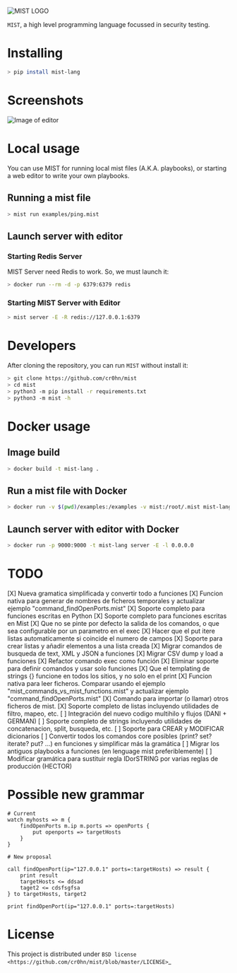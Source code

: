 ![MIST LOGO](https://raw.githubusercontent.com/cr0hn/mist/master/docs/source/_static/images/logo-250x250.png)


`MIST`, a high level programming language focussed in security testing.

# Installing

```bash
> pip install mist-lang
```

# Screenshots

![Image of editor](https://raw.githubusercontent.com/cr0hn/mist/master/docs/source/_static/images/MIST_Editor.png)

# Local usage

You can use MIST for running local mist files (A.K.A. playbooks), or starting a
web editor to write your own playbooks.

## Running a mist file

```bash
> mist run examples/ping.mist
```

## Launch server with editor

### Starting Redis Server

MIST Server need Redis to work. So, we must launch it:

```bash
> docker run --rm -d -p 6379:6379 redis
```

### Starting MIST Server with Editor

```bash
> mist server -E -R redis://127.0.0.1:6379
```

# Developers

After cloning the repository, you can run `MIST` without install it:

```bash
> git clone https://github.com/cr0hn/mist
> cd mist
> python3 -m pip install -r requirements.txt
> python3 -m mist -h
```

# Docker usage

## Image build

```bash
> docker build -t mist-lang .
```

## Run a mist file with Docker

```bash
> docker run -v $(pwd)/examples:/examples -v mist:/root/.mist mist-lang run examples/ping.mist
```

## Launch server with editor with Docker

```bash
> docker run -p 9000:9000 -t mist-lang server -E -l 0.0.0.0
```

# TODO

[X] Nueva gramatica simplificada y convertir todo a funciones
[X] Funcion nativa para generar de nombres de ficheros temporales y actualizar ejemplo "command_findOpenPorts.mist"
[X] Soporte completo para funciones escritas en Python
[X] Soporte completo para funciones escritas en Mist
[X] Que no se pinte por defecto la salida de los comandos, o que sea configurable por un parametro en el exec
[X] Hacer que el put itere listas automaticamente si coincide el numero de campos
[X] Soporte para crear listas y añadir elementos a una lista creada
[X] Migrar comandos de busqueda de text, XML y JSON a funciones
[X] Migrar CSV dump y load a funciones
[X] Refactor comando exec como función
[X] Eliminar soporte para definir comandos y usar solo funciones
[X] Que el templating de strings {} funcione en todos los sitios, y no solo en el print
[X] Funcion nativa para leer ficheros. Comparar usando el ejemplo "mist_commands_vs_mist_functions.mist" y actualizar ejemplo "command_findOpenPorts.mist"
[X] Comando para importar (o llamar) otros ficheros de mist.
[X] Soporte completo de listas incluyendo utilidades de filtro, mapeo, etc.
[ ] Integración del nuevo codigo multihilo y flujos (DANI + GERMAN)
[ ] Soporte completo de strings incluyendo utilidades de concatenacion, split, busqueda, etc.
[ ] Soporte para CREAR y MODIFICAR dicionarios
[ ] Convertir todos los comandos core posibles (print? set? iterate? put? ...) en funciones y simplificar más la gramática
[ ] Migrar los antiguos playbooks a funciones (en lenguage mist preferiblemente)
[ ] Modificar gramática para sustituir regla IDorSTRING por varias reglas de producción (HECTOR)

# Possible new grammar

```mist
# Current
watch myhosts => m {
    findOpenPorts m.ip m.ports => openPorts {
        put openports => targetHosts
    }
}

# New proposal

call findOpenPort(ip="127.0.0.1" ports=:targetHosts) => result {
    print result
    targetHosts <= ddsad
    taget2 <= cdsfsgfsa
} to targetHosts, target2

print findOpenPort(ip="127.0.0.1" ports=:targetHosts)
```

# License

This project is distributed under `BSD license <https://github.com/cr0hn/mist/blob/master/LICENSE>`_
